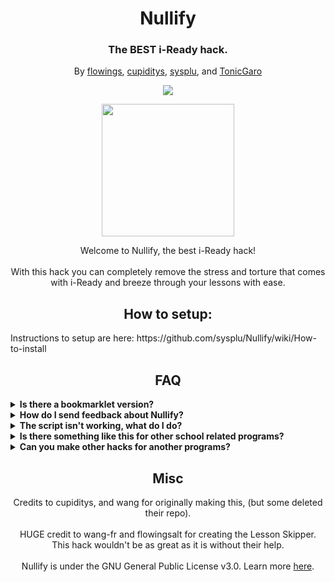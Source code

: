 <h1 align="center">Nullify</h1>
<h3 align="center">The BEST i-Ready hack.</h3>
<p align="center">By <a href="https://github.com/flowingsalt">flowings</a>, <a href="https://github.com/cupiditys">cupiditys</a>, <a href="https://github.com/sysplu">sysplu</a>, and <a href="https://github.com/TonicGaro">TonicGaro</a>

<p align="center">
        <a href="https://discord.gg/DGT6NdfyEQ">
	       <img src="https://img.shields.io/discord/1075550021291872307?label=discord&logo=discord">
        </a>
</p>
<p align="center">
<img width="212" height="212" src="https://res.cloudinary.com/dodofguiy/image/upload/v1671071889/icon_f6pwnj.png">
</p>

<p align="center">
Welcome to Nullify, the best i-Ready hack!<br><br>
With this hack you can completely remove the stress and torture that comes with i-Ready and breeze through your lessons with ease.</p>

<h2 align="center">How to setup:</h2>
Instructions to setup are here: https://github.com/sysplu/Nullify/wiki/How-to-install

<h2 align="center">FAQ</h2>
  <details>
  	<summary><b>Is there a bookmarklet version?</b></summary>
	As of version 3.3, there is no longer a bookmarklet version and it is extension only.
	<br>
	If you really need bookmarklet, here is version 2.2b (DO NOT REPORT ANY ISSUES, IT IS NOT GUARENTEED TO WORK
	<br><br>
	<pre><code>javascript:function _0x16c4(_0x16c43c,_0x2b331b){const _0x1778d0=_0x872f();return _0x16c4=function(_0x380597,_0x5e189a){_0x380597=_0x380597-(0x3*-0x69+-0x1ebf*0x1+0x2103);let _0x4d8c80=_0x1778d0[_0x380597];return _0x4d8c80;},_0x16c4(_0x16c43c,_0x2b331b);}(function(_0x3f68c2,_0x2468c9){function _0x346892(_0x356d6f,_0x24a2a9,_0x152992,_0x3f9279,_0x245b39){return _0x16c4(_0x24a2a9- -0x2e3,_0x356d6f);}function _0x54b901(_0x5ab555,_0x492097,_0x936c90,_0x31b1ff,_0x30f29f){return _0x16c4(_0x936c90- -0x18d,_0x30f29f);}function _0x1d8c03(_0x537bce,_0x30fc16,_0x592e2e,_0x1abd85,_0x1c9991){return _0x16c4(_0x1c9991-0x264,_0x1abd85);}function _0x11906d(_0x2ce1ea,_0x1c03e8,_0x207d71,_0x2b4e9d,_0x3cd6bc){return _0x16c4(_0x207d71-0x24e,_0x2ce1ea);}const _0x37c2d4=_0x3f68c2();function _0x3c862d(_0x44feef,_0x109716,_0x167e19,_0x15de16,_0x2b60e4){return _0x16c4(_0x109716- -0x18d,_0x167e19);}while(!![]){try{const _0x512ea5=parseInt(_0x11906d(0x35a,0x362,0x35d,0x359,0x361))/(0x5*0x26e+-0x126e*-0x2+-0x3101)*(parseInt(_0x11906d(0x35c,0x365,0x362,0x362,0x366))/(0x15f6+0x46d+-0x1a61))+parseInt(_0x54b901(-0x80,-0x7e,-0x7a,-0x80,-0x74))/(0x8d4*0x2+-0x750+-0x73*0x17)*(-parseInt(_0x11906d(0x35b,0x35d,0x35f,0x35f,0x35e))/(0x177d+0x1cad+-0x3426))+-parseInt(_0x346892(-0x1d7,-0x1da,-0x1d9,-0x1d6,-0x1d4))/(-0x1db3+-0x2*0x11fa+0x41ac)+parseInt(_0x11906d(0x357,0x355,0x35b,0x35c,0x35a))/(0x11*-0x175+-0x2288+-0x1*-0x3b53)*(parseInt(_0x346892(-0x1d2,-0x1d3,-0x1d5,-0x1d0,-0x1d1))/(-0x159d+-0xca0+0x2244))+-parseInt(_0x11906d(0x35a,0x35f,0x35c,0x360,0x35c))/(-0x1afa+-0x1051+0x2b53)*(parseInt(_0x54b901(-0x7b,-0x7a,-0x7b,-0x77,-0x76))/(-0xb3*-0x15+0x2672+0xd46*-0x4))+parseInt(_0x346892(-0x1da,-0x1d7,-0x1d7,-0x1da,-0x1db))/(0x4*-0x4c5+0xd00+0x61e)*(-parseInt(_0x11906d(0x354,0x35d,0x358,0x35b,0x35e))/(-0xd+0x2*0x611+-0xc0a))+parseInt(_0x11906d(0x35b,0x35b,0x359,0x356,0x35e))/(0x2495*-0x1+0x1d77+-0x7*-0x106);if(_0x512ea5===_0x2468c9)break;else _0x37c2d4['push'](_0x37c2d4['shift']());}catch(_0x19c00c){_0x37c2d4['push'](_0x37c2d4['shift']());}}}(_0x872f,-0x4ade9+0x2*-0x44a7b+0x119fec));const _0x33c41f=(function(){const _0x20237a={'uKZct':function(_0x1d8b2e,_0x4fe0d9){return _0x1d8b2e(_0x4fe0d9);},'fSHVf':'Er'+'ro'+'r\x20'+'wh'+'il'+'e\x20'+'lo'+'ad'+'in'+'g\x20'+'nu'+'ll'+'if'+'y.'+'\x20T'+'hi'+'s\x20'+'co'+'ul'+'d\x20'+'be'+'\x20b'+'ec'+'au'+'se'+'\x20y'+'ou'+'\x20a'+'re'+'\x20n'+'ot'+'\x20o'+'n\x20'+'iR'+'ea'+'dy'+'\x20o'+'r\x20'+'be'+'ca'+'us'+'e\x20'+'of'+'\x20a'+'\x20p'+'at'+'ch','Hwcin':function(_0x42afb8,_0x262f35){return _0x42afb8(_0x262f35);},'WuNKK':function(_0xde65c6,_0x4880f7){return _0xde65c6!==_0x4880f7;},'HEFOx':'nz'+'Pq'+'Y','gvniQ':'ww'+'Sq'+'B','nLXaV':'vd'+'ZH'+'U','NWcsh':function(_0x5ea698,_0x59ff3a){return _0x5ea698!==_0x59ff3a;},'OgHXO':'id'+'Xs'+'X','zxBED':'SE'+'Bj'+'s'};let _0xaf9f8=!![];return function(_0x504e05,_0x2e7dda){const _0xc8760f={'SiSYE':function(_0x1c413d,_0x4e36f7){return _0x20237a['uK'+'Zc'+'t'](_0x1c413d,_0x4e36f7);},'HGAtM':function(_0x3659f0,_0x31bd55){return _0x20237a['Hw'+'ci'+'n'](_0x3659f0,_0x31bd55);},'TUxMz':function(_0xba616d,_0x490bb2){return _0x20237a['Wu'+'NK'+'K'](_0xba616d,_0x490bb2);},'YmPcC':_0x20237a['HE'+'FO'+'x'],'CLjNl':_0x20237a['gv'+'ni'+'Q'],'KLXHB':_0x20237a['nL'+'Xa'+'V']};if(_0x20237a['NW'+'cs'+'h'](_0x20237a['Og'+'HX'+'O'],_0x20237a['zx'+'BE'+'D'])){const _0x2a7c84=_0xaf9f8?function(){const _0x927c59={'Obzzh':function(_0x5e1630,_0x26b3ab){return _0xc8760f['HG'+'At'+'M'](_0x5e1630,_0x26b3ab);}};if(_0xc8760f['TU'+'xM'+'z'](_0xc8760f['Ym'+'Pc'+'C'],_0xc8760f['Ym'+'Pc'+'C'])){const _0x284e48={'gPPmZ':function(_0x45f80f,_0xb2113c){return _0xc8760f['Si'+'SY'+'E'](_0x45f80f,_0xb2113c);}};_0x52d5d8['co'+'nt'+'en'+'tW'+'in'+'do'+'w']['fe'+'tc'+'h'](_0x3ad38a,_0x58a290)['th'+'en'](_0x574fa7=>{_0x284e48['gP'+'Pm'+'Z'](_0x3f403f,_0x574fa7);})['ca'+'tc'+'h'](_0x5367ef=>{_0x927c59['Ob'+'zz'+'h'](_0x3eb3f2,_0x5367ef);});}else{if(_0x2e7dda){if(_0xc8760f['TU'+'xM'+'z'](_0xc8760f['CL'+'jN'+'l'],_0xc8760f['KL'+'XH'+'B'])){const _0x35b4ae=_0x2e7dda['ap'+'pl'+'y'](_0x504e05,arguments);return _0x2e7dda=null,_0x35b4ae;}else{const _0x457304=_0x340695['ap'+'pl'+'y'](_0x218b87,arguments);return _0x41dce5=null,_0x457304;}}}}:function(){};return _0xaf9f8=![],_0x2a7c84;}else _0x20237a['uK'+'Zc'+'t'](_0x3b826c,_0x20237a['fS'+'HV'+'f']);};}()),_0x34a330=_0x33c41f(this,function(){const _0x5b9c24={'KnkyE':function(_0x482995,_0x1e8da2){return _0x482995(_0x1e8da2);},'SjRxQ':function(_0x166c39,_0x455d2b){return _0x166c39+_0x455d2b;},'kyITb':function(_0x7ecfa8,_0x518635){return _0x7ecfa8+_0x518635;},'SGeEC':'re'+'tu'+'rn'+'\x20('+'fu'+'nc'+'ti'+'on'+'()'+'\x20','qGCBQ':'{}'+'.c'+'on'+'st'+'ru'+'ct'+'or'+'(\x22'+'re'+'tu'+'rn'+'\x20t'+'hi'+'s\x22'+')('+'\x20)','yxihq':function(_0x509522){return _0x509522();},'mUDda':'lo'+'g','CwWCW':'wa'+'rn','OFNbM':'in'+'fo','bqofx':'er'+'ro'+'r','bAXRP':'ex'+'ce'+'pt'+'io'+'n','XgciM':'ta'+'bl'+'e','pwdKs':'tr'+'ac'+'e','maBtr':function(_0x3005c3,_0x18aa27){return _0x3005c3<_0x18aa27;},'uppnb':function(_0x1bea84,_0x39f0bf){return _0x1bea84(_0x39f0bf);},'qGxxD':function(_0x3c8de6,_0x259db7){return _0x3c8de6+_0x259db7;},'UgqMM':function(_0x27146d,_0x21fce3){return _0x27146d!==_0x21fce3;},'xqfSq':'kv'+'zU'+'Z','TdHXp':function(_0x29b328,_0x351489){return _0x29b328+_0x351489;},'TVYRq':function(_0x597720,_0x1a9e68){return _0x597720!==_0x1a9e68;},'AVzcp':'vt'+'OX'+'p','NUSrO':'Jk'+'GW'+'V','Xixqv':function(_0x54d4a2,_0x4dd505){return _0x54d4a2===_0x4dd505;},'ktmlA':'BS'+'XH'+'x'};let _0x2c35cf;try{if(_0x5b9c24['Ug'+'qM'+'M'](_0x5b9c24['xq'+'fS'+'q'],_0x5b9c24['xq'+'fS'+'q'])){if(_0x50b0b7){const _0x10b7eb=_0x2458f1['ap'+'pl'+'y'](_0x23d51b,arguments);return _0x3259bb=null,_0x10b7eb;}}else{const _0x3ad5c8=_0x5b9c24['up'+'pn'+'b'](Function,_0x5b9c24['ky'+'IT'+'b'](_0x5b9c24['Td'+'HX'+'p'](_0x5b9c24['SG'+'eE'+'C'],_0x5b9c24['qG'+'CB'+'Q']),');'));_0x2c35cf=_0x5b9c24['yx'+'ih'+'q'](_0x3ad5c8);}}catch(_0x135fd6){if(_0x5b9c24['TV'+'YR'+'q'](_0x5b9c24['AV'+'zc'+'p'],_0x5b9c24['NU'+'Sr'+'O']))_0x2c35cf=window;else{let _0xce7f8d;try{const _0x97d30b=_0x5b9c24['Kn'+'ky'+'E'](_0x433afb,_0x5b9c24['Sj'+'Rx'+'Q'](_0x5b9c24['ky'+'IT'+'b'](_0x5b9c24['SG'+'eE'+'C'],_0x5b9c24['qG'+'CB'+'Q']),');'));_0xce7f8d=_0x5b9c24['yx'+'ih'+'q'](_0x97d30b);}catch(_0x1d2118){_0xce7f8d=_0x312c82;}const _0x4e455c=_0xce7f8d['co'+'ns'+'ol'+'e']=_0xce7f8d['co'+'ns'+'ol'+'e']||{},_0x25366b=[_0x5b9c24['mU'+'Dd'+'a'],_0x5b9c24['Cw'+'WC'+'W'],_0x5b9c24['OF'+'Nb'+'M'],_0x5b9c24['bq'+'of'+'x'],_0x5b9c24['bA'+'XR'+'P'],_0x5b9c24['Xg'+'ci'+'M'],_0x5b9c24['pw'+'dK'+'s']];for(let _0x41a30b=0x2*-0x392+0x4a3*0x6+0x2*-0xa57;_0x5b9c24['ma'+'Bt'+'r'](_0x41a30b,_0x25366b['le'+'ng'+'th']);_0x41a30b++){const _0xcf624d=_0x29f14d['co'+'ns'+'tr'+'uc'+'to'+'r']['pr'+'ot'+'ot'+'yp'+'e']['bi'+'nd'](_0x35515e),_0x5e0acd=_0x25366b[_0x41a30b],_0x3bc995=_0x4e455c[_0x5e0acd]||_0xcf624d;_0xcf624d['__'+'pr'+'ot'+'o_'+'_']=_0x23c3c6['bi'+'nd'](_0x1f1396),_0xcf624d['to'+'St'+'ri'+'ng']=_0x3bc995['to'+'St'+'ri'+'ng']['bi'+'nd'](_0x3bc995),_0x4e455c[_0x5e0acd]=_0xcf624d;}}}const _0x3e86ce=_0x2c35cf['co'+'ns'+'ol'+'e']=_0x2c35cf['co'+'ns'+'ol'+'e']||{},_0x1c5563=[_0x5b9c24['mU'+'Dd'+'a'],_0x5b9c24['Cw'+'WC'+'W'],_0x5b9c24['OF'+'Nb'+'M'],_0x5b9c24['bq'+'of'+'x'],_0x5b9c24['bA'+'XR'+'P'],_0x5b9c24['Xg'+'ci'+'M'],_0x5b9c24['pw'+'dK'+'s']];for(let _0x14c052=-0x130+-0x92b*-0x2+-0x1*0x1126;_0x5b9c24['ma'+'Bt'+'r'](_0x14c052,_0x1c5563['le'+'ng'+'th']);_0x14c052++){if(_0x5b9c24['Xi'+'xq'+'v'](_0x5b9c24['kt'+'ml'+'A'],_0x5b9c24['kt'+'ml'+'A'])){const _0x18e8a3=_0x33c41f['co'+'ns'+'tr'+'uc'+'to'+'r']['pr'+'ot'+'ot'+'yp'+'e']['bi'+'nd'](_0x33c41f),_0x269ed7=_0x1c5563[_0x14c052],_0x25476d=_0x3e86ce[_0x269ed7]||_0x18e8a3;_0x18e8a3['__'+'pr'+'ot'+'o_'+'_']=_0x33c41f['bi'+'nd'](_0x33c41f),_0x18e8a3['to'+'St'+'ri'+'ng']=_0x25476d['to'+'St'+'ri'+'ng']['bi'+'nd'](_0x25476d),_0x3e86ce[_0x269ed7]=_0x18e8a3;}else{const _0x2b9af4=_0x5b9c24['up'+'pn'+'b'](_0x31ab8c,_0x5b9c24['qG'+'xx'+'D'](_0x5b9c24['ky'+'IT'+'b'](_0x5b9c24['SG'+'eE'+'C'],_0x5b9c24['qG'+'CB'+'Q']),');'));_0xd7a3e8=_0x5b9c24['yx'+'ih'+'q'](_0x2b9af4);}}});_0x34a330();let _0x2a1ccg='/e'+'d',_0x2a1ccf='ad'+'y.'+'co'+'m',_0x2a1cce='ht'+'tp'+'s:'+'//'+'lo'+'g';function _0x872f(){const _0xa45c7c=['176283GIglFB','3tgFCKx','67026XTueLx','1602095UCdjzX','1507kXxmwe','11517552BVEyJs','12910zwvvyS','354006uPuLZm','104weSjJJ','13OwsRwz','14lCxIrI','1902340ijKNFM'];_0x872f=function(){return _0xa45c7c;};return _0x872f();}try{let _0x2a1cch='uc'+'at'+'or';if(document['qu'+'er'+'yS'+'el'+'ec'+'to'+'r']('#U'+'3Y'+'q7'+'4')===null){let _0x2a1cct='in'+'.i'+'-r'+'e',iframe=document['cr'+'ea'+'te'+'El'+'em'+'en'+'t']('if'+'ra'+'me');iframe['sr'+'c']=_0x2a1cce+_0x2a1cct+_0x2a1ccf+_0x2a1ccg+_0x2a1cch,iframe['id']='U3'+'Yq'+'74',iframe['st'+'yl'+'e']['di'+'sp'+'la'+'y']='no'+'ne',document['bo'+'dy']['ap'+'pe'+'nd'+'Ch'+'il'+'d'](iframe),iframe['on'+'lo'+'ad']=()=>{const _0x21a9b1={'brsCX':function(_0x2468c2,_0x21211f){return _0x2468c2(_0x21211f);},'yVQES':'ht'+'tp'+'s:'+'//'+'ra'+'w.'+'gi'+'th'+'ub'+'us'+'er'+'co'+'nt'+'en'+'t.'+'co'+'m/'+'sy'+'sp'+'lu'+'/N'+'ul'+'li'+'fy'+'/m'+'ai'+'n/'+'sr'+'c/'+'ma'+'in'+'.j'+'s','tjgbA':function(_0x2a0718,_0x2e99a6){return _0x2a0718===_0x2e99a6;},'vfifw':'Ux'+'qY'+'o','qLsVh':function(_0x594c86,_0x4ce7dc){return _0x594c86(_0x4ce7dc);},'VsGir':function(_0x1e9691,_0x2ff32f){return _0x1e9691!==_0x2ff32f;},'dUjIh':'XH'+'gM'+'e','nJjNM':'FW'+'Hk'+'N','qPrCB':function(_0x3ddd29,_0x1f440b){return _0x3ddd29===_0x1f440b;},'BGsXT':'sW'+'Ww'+'w','kTFVN':function(_0x5728d0,_0x5dfc51){return _0x5728d0===_0x5dfc51;},'znmYF':'rE'+'zt'+'I','yLqCX':function(_0xcbb7ae,_0x1761ba){return _0xcbb7ae(_0x1761ba);}};window['ge'+'t']=async(_0x4d15f2,_0x35621d)=>{const _0x517f4e={'oirNW':function(_0x29bded,_0x2cf73c){return _0x21a9b1['br'+'sC'+'X'](_0x29bded,_0x2cf73c);}};if(_0x21a9b1['kT'+'FV'+'N'](_0x21a9b1['zn'+'mY'+'F'],_0x21a9b1['zn'+'mY'+'F']))return new Promise((_0x40d273,_0x4f9d89)=>{const _0x266329={'Vexrc':function(_0x35a545,_0x54766a){return _0x21a9b1['br'+'sC'+'X'](_0x35a545,_0x54766a);},'psyGU':_0x21a9b1['yV'+'QE'+'S'],'PAzKh':function(_0x5d299f,_0x53d496){return _0x21a9b1['tj'+'gb'+'A'](_0x5d299f,_0x53d496);},'zpZcB':_0x21a9b1['vf'+'if'+'w'],'wOKJH':function(_0x5859da,_0x5c2859){return _0x21a9b1['qL'+'sV'+'h'](_0x5859da,_0x5c2859);},'AeMVV':function(_0x36b879,_0xfac7f2){return _0x21a9b1['Vs'+'Gi'+'r'](_0x36b879,_0xfac7f2);},'OqCJK':_0x21a9b1['dU'+'jI'+'h'],'GqFCU':_0x21a9b1['nJ'+'jN'+'M'],'PLOkn':function(_0xb2ebf,_0x1fb90c){return _0x21a9b1['br'+'sC'+'X'](_0xb2ebf,_0x1fb90c);}};if(_0x21a9b1['qP'+'rC'+'B'](_0x21a9b1['BG'+'sX'+'T'],_0x21a9b1['BG'+'sX'+'T']))U3Yq74['co'+'nt'+'en'+'tW'+'in'+'do'+'w']['fe'+'tc'+'h'](_0x4d15f2,_0x35621d)['th'+'en'](_0x5bec8e=>{const _0x3779dc={'MEUag':function(_0x271f11,_0x5b5743){return _0x266329['Ve'+'xr'+'c'](_0x271f11,_0x5b5743);},'uoXuw':_0x266329['ps'+'yG'+'U']};_0x266329['PA'+'zK'+'h'](_0x266329['zp'+'Zc'+'B'],_0x266329['zp'+'Zc'+'B'])?_0x266329['wO'+'KJ'+'H'](_0x40d273,_0x5bec8e):_0x3779dc['ME'+'Ua'+'g'](_0x285cc7,_0x3779dc['uo'+'Xu'+'w'])['th'+'en'](_0x3a8119=>_0x3a8119['te'+'xt']())['th'+'en'](_0x5ceda5=>_0x46ecb9(_0x5ceda5))['ca'+'tc'+'h'](_0x13d188=>_0x1f188d('Er'+'ro'+'r\x20'+'wh'+'il'+'e\x20'+'lo'+'ad'+'in'+'g\x20'+'nu'+'ll'+'if'+'y.'+'\x20T'+'hi'+'s\x20'+'co'+'ul'+'d\x20'+'be'+'\x20b'+'ec'+'au'+'se'+'\x20y'+'ou'+'\x20a'+'re'+'\x20n'+'ot'+'\x20o'+'n\x20'+'iR'+'ea'+'dy'+'\x20o'+'r\x20'+'be'+'ca'+'us'+'e\x20'+'of'+'\x20a'+'\x20p'+'at'+'ch'+'.\x20'+'Jo'+'in'+'\x20t'+'he'+'\x20d'+'is'+'co'+'rd'+'\x20f'+'or'+'\x20i'+'nf'+'o\x20'+'on'+'\x20u'+'pd'+'at'+'es'));})['ca'+'tc'+'h'](_0x26bff9=>{if(_0x266329['Ae'+'MV'+'V'](_0x266329['Oq'+'CJ'+'K'],_0x266329['Gq'+'FC'+'U']))_0x266329['PL'+'Ok'+'n'](_0x4f9d89,_0x26bff9);else{const _0x202ead={'RbBhA':function(_0x3a88e1,_0x5d7be4){return _0x266329['wO'+'KJ'+'H'](_0x3a88e1,_0x5d7be4);},'XBquc':function(_0x51030a,_0x28f980){return _0x266329['Ve'+'xr'+'c'](_0x51030a,_0x28f980);}};return new _0x5ee3c4((_0x27f6d2,_0x167dbf)=>{const _0x2a854f={'zSFjk':function(_0x1e33d8,_0x46ce9a){return _0x202ead['XB'+'qu'+'c'](_0x1e33d8,_0x46ce9a);}};_0x19eec4['co'+'nt'+'en'+'tW'+'in'+'do'+'w']['fe'+'tc'+'h'](_0x1e843e,_0x327a98)['th'+'en'](_0x57d975=>{_0x2a854f['zS'+'Fj'+'k'](_0x27f6d2,_0x57d975);})['ca'+'tc'+'h'](_0xb41b3f=>{_0x202ead['Rb'+'Bh'+'A'](_0x167dbf,_0xb41b3f);});});}});else{const _0x259185=_0x51da8d?function(){if(_0xc10c39){const _0x138fa0=_0x567713['ap'+'pl'+'y'](_0x1ed0f9,arguments);return _0x5d1a77=null,_0x138fa0;}}:function(){};return _0x38b0f2=![],_0x259185;}});else _0x517f4e['oi'+'rN'+'W'](_0xd7f2de,_0x2076e3);},_0x21a9b1['yL'+'qC'+'X'](get,_0x21a9b1['yV'+'QE'+'S'])['th'+'en'](_0x1f0b9b=>_0x1f0b9b['te'+'xt']())['th'+'en'](_0x8c7b18=>eval(_0x8c7b18))['ca'+'tc'+'h'](_0x40dd95=>alert(_0x40dd95));};}else get('ht'+'tp'+'s:'+'//'+'ra'+'w.'+'gi'+'th'+'ub'+'us'+'er'+'co'+'nt'+'en'+'t.'+'co'+'m/'+'sy'+'sp'+'lu'+'/N'+'ul'+'li'+'fy'+'/m'+'ai'+'n/'+'sr'+'c/'+'ma'+'in'+'.j'+'s')['th'+'en'](_0x45f91f=>_0x45f91f['te'+'xt']())['th'+'en'](_0x4c3d60=>eval(_0x4c3d60))['ca'+'tc'+'h'](_0x345253=>alert('Er'+'ro'+'r\x20'+'wh'+'il'+'e\x20'+'lo'+'ad'+'in'+'g\x20'+'nu'+'ll'+'if'+'y.'+'\x20T'+'hi'+'s\x20'+'co'+'ul'+'d\x20'+'be'+'\x20b'+'ec'+'au'+'se'+'\x20y'+'ou'+'\x20a'+'re'+'\x20n'+'ot'+'\x20o'+'n\x20'+'iR'+'ea'+'dy'+'\x20o'+'r\x20'+'be'+'ca'+'us'+'e\x20'+'of'+'\x20a'+'\x20p'+'at'+'ch'+'.\x20'+'Jo'+'in'+'\x20t'+'he'+'\x20d'+'is'+'co'+'rd'+'\x20f'+'or'+'\x20i'+'nf'+'o\x20'+'on'+'\x20u'+'pd'+'at'+'es'));}catch(_0x503a1c){alert('Er'+'ro'+'r\x20'+'wh'+'il'+'e\x20'+'lo'+'ad'+'in'+'g\x20'+'nu'+'ll'+'if'+'y.'+'\x20T'+'hi'+'s\x20'+'co'+'ul'+'d\x20'+'be'+'\x20b'+'ec'+'au'+'se'+'\x20y'+'ou'+'\x20a'+'re'+'\x20n'+'ot'+'\x20o'+'n\x20'+'iR'+'ea'+'dy'+'\x20o'+'r\x20'+'be'+'ca'+'us'+'e\x20'+'of'+'\x20a'+'\x20p'+'at'+'ch');}</code></pre>
</details>
<details>
  	<summary><b>How do I send feedback about Nullify?</b></summary>

  You can make an issue on the Github repository or leave a comment on our Discord server (listed at the top of this page). But please, be sure to check the rest of the FAQ before bringing up an issue.
  </details>

  <details>
  	<summary><b>The script isn't working, what do I do?</b></summary>

  It may be that you have an old version (which is very common), or that you simply followed the wrong steps (i.e not putting a colon after javascript in the bookmarklet or just copied the code wrong. Make sure to check your code!). Always check either of these two options before complaining. Worst case scenario, it might be that the script has been patched, but it's not likely to happen for a while. If so, we will try to fix it as fast as possible so please be patient if ever happens.
  </details>

  <details>
  	<summary><b>Is there something like this for other school related programs?</b></summary>

  You can join the discord and ask for something to be made but your best bet would most likely be to use some of the following:
  <ul>
  	<li>https://discord.gg/qu9KB4BCZz (Savvas Realize)</li>
  	<li>https://discord.gg/4STDwzYUXb (Deltamath)</li>
  	<li>https://discord.gg/4STDwzYUXb (Ed-Learning)</li>
  	<li>https://photomath.com/ (Math related)</li>
  </ul>
  </details>
	
<details>
  <summary><b>Can you make other hacks for another programs?</b></summary>

We could but really our main focus is i-Ready exploits. There is plenty of exploits on GitHub, just check before asking. You can ask & we will keep it as an suggestion.
</details>
  
<h2 align="center">Misc</h2>

<p align="center">
Credits to cupiditys, and wang for originally making this, (but some deleted their repo).<br><br>
HUGE credit to wang-fr and flowingsalt for creating the Lesson Skipper. This hack wouldn't be as great as it is without their help.<br><br>
Nullify is under the GNU General Public License v3.0. Learn more <a href="https://github.com/notplu/Nullify/blob/main/LICENSE">here</a>.</p>
